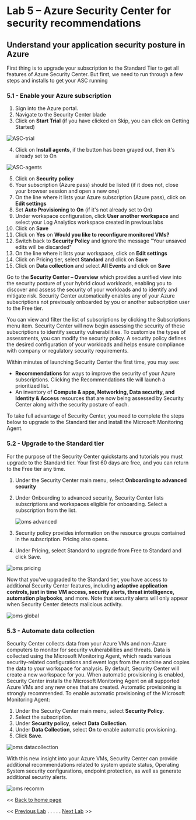 # Lab 5 – Azure Security Center for security recommendations

## Understand your application security posture in Azure

First thing is to upgrade your subscription to the Standard Tier to get all features of Azure Security Center. But first, we need to run through a few steps and installs to get your ASC running

### 5.1 - Enable your Azure subscription

1. Sign into the Azure portal.
2. Navigate to the Security Center blade
3. Click on **Start Trial** (if you have clicked on Skip, you can click on Getting Started)

![ASC-trial](/images/ASC-trial.png)

4. Click on **Install agents**, if the button has been grayed out, then it's already set to On

![ASC-agents](/images/ASC-agents.png)

5. Click on **Security policy**
6. Your subscription (Azure pass) should be listed (if it does not, close your browser session and open a new one)
7. On the line where it lists your Azure subscription (Azure pass), click on **Edit settings**
8. Set **Auto Provisioning** to **On** (if it's not already set to On)
9. Under workspace configuration, click **User another workspace** and select your Log Analytics workspace created in previous labs
10. Click on **Save**
11.	Click on **Yes** on **Would you like to reconfigure monitored VMs?**
12.	Switch back to **Security Policy** and ignore the message "Your unsaved edits will be discarded"
13.	On the line where it lists your workspace, click on **Edit settings**
14.	Click on Pricing tier, select **Standard** and click on **Save**
15.	Click on **Data collection** and select **All Events** and click on **Save**


Go to the **Security Center – Overview** which provides a unified view into the security posture of your hybrid cloud workloads, enabling you to discover and assess the security of your workloads and to identify and mitigate risk. Security Center automatically enables any of your Azure subscriptions not previously onboarded by you or another subscription user to the Free tier.

You can view and filter the list of subscriptions by clicking the Subscriptions menu item. Security Center will now begin assessing the security of these subscriptions to identify security vulnerabilities. To customize the types of assessments, you can modify the security policy. A security policy defines the desired configuration of your workloads and helps ensure compliance with company or regulatory security requirements.

Within minutes of launching Security Center the first time, you may see:

- **Recommendations** for ways to improve the security of your Azure subscriptions. Clicking the Recommendations tile will launch a prioritized list.
- An inventory of **Compute & apps, Networking, Data security, and Identity & Access** resources that are now being assessed by Security Center along with the security posture of each.

To take full advantage of Security Center, you need to complete the steps below to upgrade to the Standard tier and install the Microsoft Monitoring Agent.

### 5.2 - Upgrade to the Standard tier

For the purpose of the Security Center quickstarts and tutorials you must upgrade to the Standard tier. Your first 60 days are free, and you can return to the Free tier any time.

1. Under the Security Center main menu, select **Onboarding to advanced security**
2. Under Onboarding to advanced security, Security Center lists subscriptions and workspaces eligible for onboarding. Select a subscription from the list.

    ![oms advanced](/images/oms-advanced.png)

3. Security policy provides information on the resource groups contained in the subscription. Pricing also opens.
4. Under Pricing, select Standard to upgrade from Free to Standard and click Save.

![oms pricing](/images/oms-pricing.png)

Now that you’ve upgraded to the Standard tier, you have access to additional Security Center features, including **adaptive application controls, just in time VM access, security alerts, threat intelligence, automation playbooks**, and more. Note that security alerts will only appear when Security Center detects malicious activity.

![oms global](/images/oms-global.png)

### 5.3 - Automate data collection

Security Center collects data from your Azure VMs and non-Azure computers to monitor for security vulnerabilities and threats. Data is collected using the Microsoft Monitoring Agent, which reads various security-related configurations and event logs from the machine and copies the data to your workspace for analysis. By default, Security Center will create a new workspace for you.
When automatic provisioning is enabled, Security Center installs the Microsoft Monitoring Agent on all supported Azure VMs and any new ones that are created. Automatic provisioning is strongly recommended.
To enable automatic provisioning of the Microsoft Monitoring Agent:

1. Under the Security Center main menu, select **Security Policy**.
2. Select the subscription.
3. Under **Security policy**, select **Data Collection**.
4. Under **Data Collection**, select **On** to enable automatic provisioning.
5. Click **Save**.

![oms datacollection](/images/oms-datacollection.png)

With this new insight into your Azure VMs, Security Center can provide additional recommendations related to system update status, Operating System security configurations, endpoint protection, as well as generate additional security alerts.

![oms recomm](/images/oms-recomm.png)

<< [Back to home page](/README.md)

<< [Previous Lab](lab-04-app-gateway.md) . . . . . [Next Lab](lab-06-storage-security.md) >>
